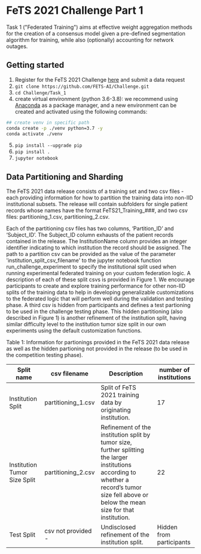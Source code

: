 # FeTS 2021 Challenge Part 1
Task 1 ("Federated Training") aims at effective weight aggregation methods for the creation of a consensus model given a pre-defined segmentation algorithm for training, while also (optionally) accounting for network outages.

## Getting started
1. Register for the FeTS 2021 Challenge [here](https://www.med.upenn.edu/cbica/fets/miccai2021/) and submit a data request
2. ```git clone https://github.com/FETS-AI/Challenge.git```
3. ```cd Challenge/Task_1```
4. create virtual environment (python 3.6-3.8): we recommend using [Anaconda](https://www.anaconda.com/products/individual) as a package manager, and a new environment can be created and activated using the following commands: 
```bash
## create venv in specific path
conda create -p ./venv python=3.7 -y
conda activate ./venv
```
5. ```pip install --upgrade pip```
6. ```pip install .```
7. ```jupyter notebook```

## Data Partitioning and Sharding
The FeTS 2021 data release consists of a training set and two csv files - each providing information for how to partition the training data into non-IID institutional subsets. The release will contain subfolders for single patient records whose names have the format FeTS21_Training_###, and two csv files: partitioning_1.csv, partitioning_2.csv. 

Each of the partitioning csv files has two columns, ‘Partition_ID’ and ‘Subject_ID’. The Subject_ID column exhausts of the patient records contained in the release. The InstitutionName column provides an integer identifier indicating to which institution the record should be assigned. The path to a partition csv can be provided as the value of the parameter 'institution_split_csv_filename' to the jupyter notebook function run_challenge_experiment to specify the institutional split used when running experimental federated training on your custom federation logic. A description of each of these split csvs is provided in Figure 1. We encourage participants to create and explore training performance for other non-IID splits of the training data to help in developing generalizable customizations to the federated logic that will perform well during the validation and testing phase. A third csv is hidden from participants and defines a test partioning to be used in the challenge testing phase. This hidden partitioning (also described in Figure 1) is another refinement of the institution split, having similar difficulty level to the institution tumor size split in our own experiments using the default customization functions.

Table 1: Information for partionings provided in the FeTS 2021 data release as well as the hidden partioning not provided in the release (to be used in the competition testing phase).

|     Split name                      |     csv filename                         |     Description                                                                                                                                                                                       |     number of institutions      |
|-------------------------------------|------------------------------------------|-------------------------------------------------------------------------------------------------------------------------------------------------------------------------------------------------------|---------------------------------|
|     Institution Split               |     partitioning_1.csv                |     Split of FeTS 2021 training data by originating institution.                                                                                                                                    |     17                          |
|     Institution Tumor Size Split    |     partitioning_2.csv      |     Refinement of the institution split by tumor size, further   splitting the larger institutions according to whether a record’s tumor size   fell above or below the mean size for that institution.    |     22                          |
|     Test Split                      |          csv        not provided -       |     Undisclosed refinement of the institution split.                                                                                                                                                  |     Hidden from participants    |



